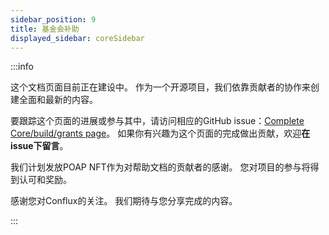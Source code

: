 ```yaml
---
sidebar_position: 9
title: 基金会补助
displayed_sidebar: coreSidebar
---
```


:::info

这个文档页面目前正在建设中。 作为一个开源项目，我们依靠贡献者的协作来创建全面和最新的内容。

要跟踪这个页面的进展或参与其中，请访问相应的GitHub issue：[Complete Core/build/grants page](https://github.com/Conflux-Chain/conflux-documentation/issues/119)。 如果你有兴趣为这个页面的完成做出贡献，欢迎**在issue下留言**。

我们计划发放POAP NFT作为对帮助文档的贡献者的感谢。 您对项目的参与将得到认可和奖励。

感谢您对Conflux的关注。 我们期待与您分享完成的内容。

:::
